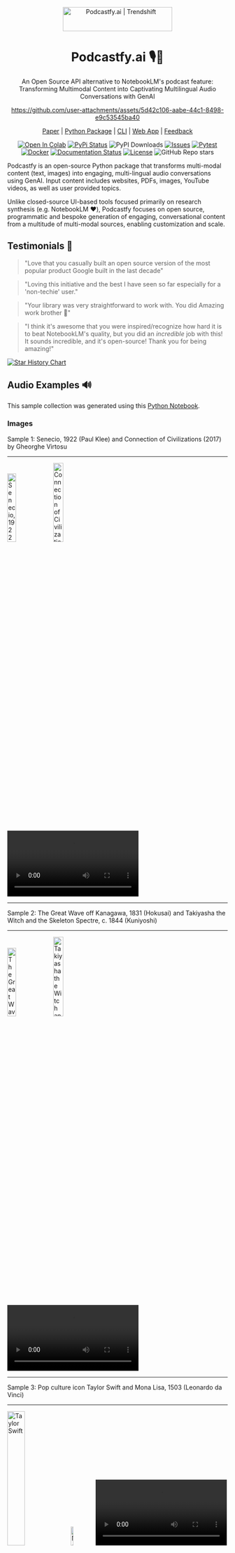 <div align="center">
<a name="readme-top"></a>

<a href="https://trendshift.io/repositories/12965" target="_blank"><img src="https://trendshift.io/api/badge/repositories/12965" alt="Podcastfy.ai | Trendshift" style="width: 250px; height: 55px;" width="250" height="55"/></a>

# Podcastfy.ai 🎙️🤖

An Open Source API alternative to NotebookLM's podcast feature: Transforming Multimodal Content into Captivating Multilingual Audio Conversations with GenAI

https://github.com/user-attachments/assets/5d42c106-aabe-44c1-8498-e9c53545ba40

[Paper](https://github.com/souzatharsis/podcastfy/blob/main/paper/paper.pdf) |
[Python Package](https://github.com/souzatharsis/podcastfy/blob/59563ee105a0d1dbb46744e0ff084471670dd725/podcastfy.ipynb) |
[CLI](https://github.com/souzatharsis/podcastfy/blob/59563ee105a0d1dbb46744e0ff084471670dd725/usage/cli.md) |
[Web App](https://openpod.fly.dev/) |
[Feedback](https://github.com/souzatharsis/podcastfy/issues)

[![Open In Colab](https://colab.research.google.com/assets/colab-badge.svg)](https://colab.research.google.com/github/souzatharsis/podcastfy/blob/main/podcastfy.ipynb)
[![PyPi Status](https://img.shields.io/pypi/v/podcastfy)](https://pypi.org/project/podcastfy/)
![PyPI Downloads](https://static.pepy.tech/badge/podcastfy)
[![Issues](https://img.shields.io/github/issues-raw/souzatharsis/podcastfy)](https://github.com/souzatharsis/podcastfy/issues)
[![Pytest](https://github.com/souzatharsis/podcastfy/actions/workflows/python-app.yml/badge.svg)](https://github.com/souzatharsis/podcastfy/actions/workflows/python-app.yml)
[![Docker](https://github.com/souzatharsis/podcastfy/actions/workflows/docker-publish.yml/badge.svg)](https://github.com/souzatharsis/podcastfy/actions/workflows/docker-publish.yml)
[![Documentation Status](https://readthedocs.org/projects/podcastfy/badge/?version=latest)](https://podcastfy.readthedocs.io/en/latest/?badge=latest)
[![License](https://img.shields.io/badge/License-Apache_2.0-blue.svg)](https://opensource.org/licenses/Apache-2.0)
![GitHub Repo stars](https://img.shields.io/github/stars/souzatharsis/podcastfy)

</div>

Podcastfy is an open-source Python package that transforms multi-modal content (text, images) into engaging, multi-lingual audio conversations using GenAI. Input content includes websites, PDFs, images, YouTube videos, as well as user provided topics.

Unlike closed-source UI-based tools focused primarily on research synthesis (e.g. NotebookLM ❤️), Podcastfy focuses on open source, programmatic and bespoke generation of engaging, conversational content from a multitude of multi-modal sources, enabling customization and scale.

## Testimonials 💬

> "Love that you casually built an open source version of the most popular product Google built in the last decade"

> "Loving this initiative and the best I have seen so far especially for a 'non-techie' user."

> "Your library was very straightforward to work with. You did Amazing work brother 🙏"

> "I think it's awesome that you were inspired/recognize how hard it is to beat NotebookLM's quality, but you did an _incredible_ job with this! It sounds incredible, and it's open-source! Thank you for being amazing!"

[![Star History Chart](https://api.star-history.com/svg?repos=souzatharsis/podcastfy&type=Date&theme=dark)](https://api.star-history.com/svg?repos=souzatharsis/podcastfy&type=Date&theme=dark)

## Audio Examples 🔊

This sample collection was generated using this [Python Notebook](usage/examples.ipynb).

### Images

Sample 1: Senecio, 1922 (Paul Klee) and Connection of Civilizations (2017) by Gheorghe Virtosu

---

<img src="data/images/Senecio.jpeg" alt="Senecio, 1922 (Paul Klee)" width="20%" height="auto"> <img src="data/images/connection.jpg" alt="Connection of Civilizations (2017) by Gheorghe Virtosu " width="21.5%" height="auto">
<video src="https://github.com/user-attachments/assets/a4134a0d-138c-4ab4-bc70-0f53b3507e6b"></video>

---

Sample 2: The Great Wave off Kanagawa, 1831 (Hokusai) and Takiyasha the Witch and the Skeleton Spectre, c. 1844 (Kuniyoshi)

---

<img src="data/images/japan_1.jpg" alt="The Great Wave off Kanagawa, 1831 (Hokusai)" width="20%" height="auto"> <img src="data/images/japan2.jpg" alt="Takiyasha the Witch and the Skeleton Spectre, c. 1844 (Kuniyoshi)" width="21.5%" height="auto">
<video src="https://github.com/user-attachments/assets/f6aaaeeb-39d2-4dde-afaf-e2cd212e9fed"></video>

---

Sample 3: Pop culture icon Taylor Swift and Mona Lisa, 1503 (Leonardo da Vinci)

---

<img src="data/images/taylor.png" alt="Taylor Swift" width="28%" height="auto"> <img src="data/images/monalisa.jpeg" alt="Mona Lisa" width="10.5%" height="auto">
<video src="https://github.com/user-attachments/assets/3b6f7075-159b-4540-946f-3f3907dffbca"></video>

### Text

| Audio                                                                                                                                                                                                                                 | Description                                                         | Source                                                     |
| ------------------------------------------------------------------------------------------------------------------------------------------------------------------------------------------------------------------------------------- | ------------------------------------------------------------------- | ---------------------------------------------------------- |
| <video src="https://github.com/user-attachments/assets/ef41a207-a204-4b60-a11e-06d66a0fbf06"></video>                                                                                                                                 | Personal Website                                                    | [Website](https://www.souzatharsis.com)                    |
| [Audio](https://soundcloud.com/high-lander123/amodei?in=high-lander123/sets/podcastfy-sample-audio-longform&si=b8dfaf4e3ddc4651835e277500384156) (`longform=True`)                                                                    | Lex Fridman Podcast: 5h interview with Dario Amodei Anthropic's CEO | [Youtube](https://www.youtube.com/watch?v=ugvHCXCOmm4)     |
| [Audio](https://soundcloud.com/high-lander123/benjamin?in=high-lander123/sets/podcastfy-sample-audio-longform&si=dca7e2eec1c94252be18b8794499959a&utm_source=clipboard&utm_medium=text&utm_campaign=social_sharing) (`longform=True`) | Benjamin Franklin's Autobiography                                   | [Book](https://www.gutenberg.org/cache/epub/148/pg148.txt) |

### Multi-Lingual Text

| Language      | Content Type | Description                      | Audio                                                           | Source                                                                                                                               |
| ------------- | ------------ | -------------------------------- | --------------------------------------------------------------- | ------------------------------------------------------------------------------------------------------------------------------------ |
| French        | Website      | Agroclimate research information | [Audio](https://audio.com/thatupiso/audio/podcast-fr-agro)      | [Website](https://agroclim.inrae.fr/)                                                                                                |
| Portuguese-BR | News Article | Election polls in São Paulo      | [Audio](https://audio.com/thatupiso/audio/podcast-thatupiso-br) | [Website](https://noticias.uol.com.br/eleicoes/2024/10/03/nova-pesquisa-datafolha-quem-subiu-e-quem-caiu-na-disputa-de-sp-03-10.htm) |

## Quickstart 💻

### Prerequisites

- Python 3.11 or higher
- `$ pip install ffmpeg` (for audio processing)

### Setup

1. Install from PyPI
   `$ pip install podcastfy`

2. Set up your [API keys](usage/config.md)

### Python

```python
from podcastfy.client import generate_podcast

audio_file = generate_podcast(urls=["<url1>", "<url2>"])
```

### CLI

```
python -m podcastfy.client --url <url1> --url <url2>
```

### Fastapi (Beta for urls)

```
Containerize podcastify and launch the api
Dockerfile_api

Make requests to the api look at the notebook for a clear example
fetch_audio(request_data, ENDPOINT, BASE_URL)
```

## Run the api locally

```bash
python3.11 -m venv myenv
source myenv/bin/activate
pip3 install -r ./requirements.txt
python3 -m uvicorn podcastfy.api.fast_app:app --host 0.0.0.0 --port 8080
```

## Usage 💻

- [Python Package Quickstart](podcastfy.ipynb)

- [How to](usage/how-to.md)

- [Python Package Reference Manual](https://podcastfy.readthedocs.io/en/latest/podcastfy.html)

- [CLI](usage/cli.md)

## Customization 🔧

Podcastfy offers a range of customization options to tailor your AI-generated podcasts:

- Customize podcast [conversation](usage/conversation_custom.md) (e.g. format, style, voices)
- Choose to run [Local LLMs](usage/local_llm.md) (156+ HuggingFace models)
- Set other [Configuration Settings](usage/config.md)

## Features ✨

- Generate conversational content from multiple sources and formats (images, text, websites, YouTube, and PDFs).
- Generate shorts (2-5 minutes) or longform (30+ minutes) podcasts.
- Customize transcript and audio generation (e.g., style, language, structure).
- Generate transcripts using 100+ LLM models (OpenAI, Anthropic, Google etc).
- Leverage local LLMs for transcript generation for increased privacy and control.
- Integrate with advanced text-to-speech models (OpenAI, Google, ElevenLabs, and Microsoft Edge).
- Provide multi-language support for global content creation.
- Integrate seamlessly with CLI and Python packages for automated workflows.

## Built with Podcastfy 🚀

- [OpenNotebook](https://www.open-notebook.ai/)
- [SurfSense](https://www.surfsense.net/)
- [OpenPod](https://openpod.fly.dev/)
- [Podcast-llm](https://github.com/evandempsey/podcast-llm)
- [Podcastfy-HuggingFace App](https://huggingface.co/spaces/thatupiso/Podcastfy.ai_demo)

## Updates 🚀🚀

### v0.4.0+ release

- Released new Multi-Speaker TTS model (is it the one NotebookLM uses?!?)
- Generate short or longform podcasts
- Generate podcasts from input topic using grounded real-time web search
- Integrate with 100+ LLM models (OpenAI, Anthropic, Google etc) for transcript generation

See [CHANGELOG](CHANGELOG.md) for more details.

## License

This software is licensed under [Apache 2.0](LICENSE). See [instructions](usage/license-guide.md) if you would like to use podcastfy in your software.

## Contributing 🤝

We welcome contributions! See [Guidelines](GUIDELINES.md) for more details.

## Example Use Cases 🎧🎶

- **Content Creators** can use `Podcastfy` to convert blog posts, articles, or multimedia content into podcast-style audio, enabling them to reach broader audiences. By transforming content into an audio format, creators can cater to users who prefer listening over reading.

- **Educators** can transform lecture notes, presentations, and visual materials into audio conversations, making educational content more accessible to students with different learning preferences. This is particularly beneficial for students with visual impairments or those who have difficulty processing written information.

- **Researchers** can convert research papers, visual data, and technical content into conversational audio. This makes it easier for a wider audience, including those with disabilities, to consume and understand complex scientific information. Researchers can also create audio summaries of their work to enhance accessibility.

- **Accessibility Advocates** can use `Podcastfy` to promote digital accessibility by providing a tool that converts multimodal content into auditory formats. This helps individuals with visual impairments, dyslexia, or other disabilities that make it challenging to consume written or visual content.

## Contributors

<a href="https://github.com/souzatharsis/podcastfy/graphs/contributors">
  <img alt="contributors" src="https://contrib.rocks/image?repo=souzatharsis/podcastfy"/>
</a>

<p align="right" style="font-size: 14px; color: #555; margin-top: 20px;">
    <a href="#readme-top" style="text-decoration: none; color: #007bff; font-weight: bold;">
        ↑ Back to Top ↑
    </a>
</p>
